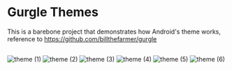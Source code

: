 # Gurgle Themes

This is a barebone project that demonstrates how Android's theme works, reference to https://github.com/billthefarmer/gurgle

##
![theme (1)](https://user-images.githubusercontent.com/98500513/151636016-dc885e74-ca54-4c4c-8f34-26c4bfb00876.png)
![theme (2)](https://user-images.githubusercontent.com/98500513/151636019-c8ccd531-d1df-48da-bf85-78b65639c174.png)
![theme (3)](https://user-images.githubusercontent.com/98500513/151636020-c4dd0086-6ae9-4a19-8424-5584c4497b42.png)
![theme (4)](https://user-images.githubusercontent.com/98500513/151636022-b7d730e8-7eea-453c-bfb7-72daab9a6131.png)
![theme (5)](https://user-images.githubusercontent.com/98500513/151636023-8e7c6315-93a0-4632-b407-3b4f432fc01e.png)
![theme (6)](https://user-images.githubusercontent.com/98500513/151636025-46e8c3d3-4bec-4f8c-b25c-dfa8d48ca4fa.png)
